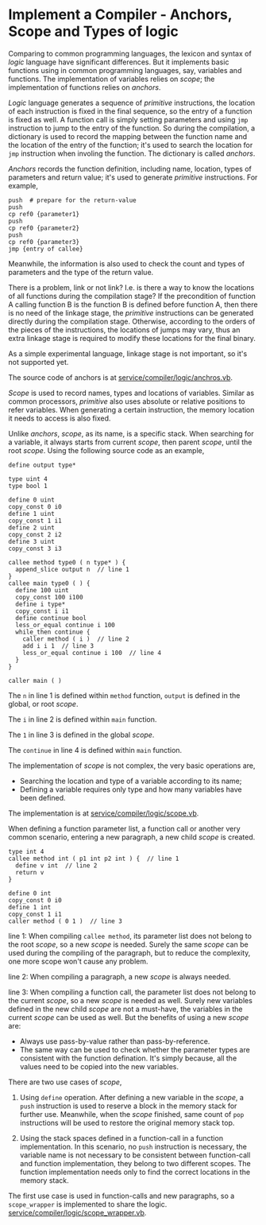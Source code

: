 # Implement a Compiler - Anchors, Scope and Types of logic

Comparing to common programming languages, the lexicon and syntax of *logic*
language have significant differences. But it implements basic functions using
in common programming languages, say, variables and functions. The
implementation of variables relies on *scope*; the implementation of functions
relies on *anchors*.

*Logic* language generates a sequence of *primitive* instructions, the location
of each instruction is fixed in the final sequence, so the entry of a function
is fixed as well. A function call is simply setting parameters and using `jmp`
instruction to jump to the entry of the function. So during the compilation, a
dictionary is used to record the mapping between the function name and the
location of the entry of the function; it's used to search the location for
`jmp` instruction when involing the function. The dictionary is called
*anchors*.

*Anchors* records the function definition, including name, location, types of
parameters and return value; it's used to generate *primitive* instructions. For
example,

```
push  # prepare for the return-value
push
cp ref0 {parameter1}
push
cp ref0 {parameter2}
push
cp ref0 {parameter3}
jmp {entry of callee}
```

Meanwhile, the information is also used to check the count and types of
parameters and the type of the return value.

There is a problem, link or not link? I.e. is there a way to know the locations
of all functions during the compilation stage? If the precondition of function
A calling function B is the function B is defined before function A, then there
is no need of the linkage stage, the *primitive* instructions can be generated
directly during the compilation stage. Otherwise, according to the orders of the
pieces of the instructions, the locations of jumps may vary, thus an extra
linkage stage is required to modify these locations for the final binary.

As a simple experimental language, linkage stage is not important, so it's not
supported yet.

The source code of anchors is at
[service/compiler/logic/anchros.vb](https://github.com/Hzj-jie/osi.net/blob/master/service/compiler/logic/anchors.vb).


*Scope* is used to record names, types and locations of variables. Similar as
common processors, *primitive* also uses absolute or relative positions to refer
variables. When generating a certain instruction, the memory location it needs
to access is also fixed.

Unlike *anchors*, *scope*, as its name, is a specific stack. When searching for
a variable, it always starts from current *scope*, then parent *scope*, until
the root *scope*. Using the following source code as an example,

```
define output type*

type uint 4
type bool 1

define 0 uint
copy_const 0 i0
define 1 uint
copy_const 1 i1
define 2 uint
copy_const 2 i2
define 3 uint
copy_const 3 i3

callee method type0 ( n type* ) {
  append_slice output n  // line 1
}
callee main type0 ( ) {
  define 100 uint
  copy_const 100 i100
  define i type*
  copy_const i i1
  define continue bool
  less_or_equal continue i 100
  while_then continue {
    caller method ( i )  // line 2
    add i i 1  // line 3
    less_or_equal continue i 100  // line 4
  }
}

caller main ( )
```

The `n` in line 1 is defined within `method` function, `output` is defined in
the global, or root *scope*.

The `i` in line 2 is defined within `main` function.

The `1` in line 3 is defined in the global *scope*.

The `continue` in line 4 is defined within `main` function.

The implementation of *scope* is not complex, the very basic operations are,

- Searching the location and type of a variable according to its name;
- Defining a variable requires only type and how many variables have been
defined.

The implementation is at
[service/compiler/logic/scope.vb](https://github.com/Hzj-jie/osi.net/blob/master/service/compiler/logic/scope.vb).

When defining a function parameter list, a function call or another very common
scenario, entering a new paragraph, a new child *scope* is created.

```
type int 4
callee method int ( p1 int p2 int ) {  // line 1
  define v int  // line 2
  return v
}

define 0 int
copy_const 0 i0
define 1 int
copy_const 1 i1
caller method ( 0 1 )  // line 3
```

line 1: When compiling `callee method`, its parameter list does not belong to
the root *scope*, so a new *scope* is needed. Surely the same *scope* can be
used during the compiling of the paragraph, but to reduce the complexity, one
more scope won't cause any problem.

line 2: When compiling a paragraph, a new *scope* is always needed.

line 3: When compiling a function call, the parameter list does not belong to
the current *scope*, so a new *scope* is needed as well. Surely new variables
defined in the new child *scope* are not a must-have, the variables in the
current *scope* can be used as well. But the benefits of using a new *scope*
are:

- Always use pass-by-value rather than pass-by-reference.
- The same way can be used to check whether the parameter types are consistent
  with the function defination.
  It's simply because, all the values need to be copied into the new variables.

There are two use cases of *scope*,

1. Using `define` operation. After defining a new variable in the *scope*, a
   `push` instruction is used to reserve a block in the memory stack for further
   use. Meanwhile, when the *scope* finished, same count of `pop` instructions
   will be used to restore the original memory stack top.

1. Using the stack spaces defined in a function-call in a function
   implementation. In this scenario, no `push` instruction is necessary, the
   variable name is not necessary to be consistent between function-call and
   function implementation, they belong to two different scopes. The function
   implementation needs only to find the correct locations in the memory stack.

The first use case is used in function-calls and new paragraphs, so a
`scope_wrapper` is implemented to share the logic.
[service/compiler/logic/scope\_wrapper.vb](https://github.com/Hzj-jie/osi.net/blob/master/service/compiler/logic/scope_wrapper.vb).
